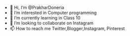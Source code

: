 - 👋 Hi, I’m @PrakharDoneria
- 👀 I’m interested in Computer programming 
- 🌱 I’m currently learning in Class 10
- 💞️ I’m looking to collaborate on Instagram 
- 📫 How to reach me Twitter,Blogger,Instagram, Pinterest

<!---
PrakharDoneria/PrakharDoneria is a ✨ special ✨ repository because its `README.md` (this file) appears on your GitHub profile.
You can click the Preview link to take a look at your changes.
--->
